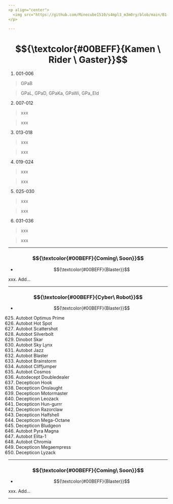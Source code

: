 ```yaml
---
<p align="center">
  <img src="https://github.com/Minecube1510/s4mpl3_m3m0ry/blob/main/B1-Main_Images_Storage/B1.1-BTC_Symbols/a01_GFB.png", width="100">
</p>

---
```


# $${\textcolor{#00BEFF}{Kamen \ Rider \ Gaster}}$$

1. 001-006
> GPaB

> GPaL, GPaD, GPaKa, GPaWi, GPa_Eld

2. 007-012
> xxx

> xxx

3. 013-018
> xxx

> xxx

4. 019-024
> xxx

> xxx

5. 025-030
> xxx

> xxx

6. 031-036
> xxx

> xxx

---

### $${\textcolor{#00BEFF}{Coming\ Soon}}$$

- $${\textcolor{#00BEFF}{Blaster}}$$

xxx. Add...

---

### $${\textcolor{#00BEFF}{Cyber\ Robot}}$$

- $${\textcolor{#00BEFF}{Blaster}}$$

625. Autobot Optimus Prime
626. Autobot Hot Spot
627. Autobot Scattershot
628. Autobot Silverbolt
629. Dinobot Skar
630. Autobot Sky Lynx
631. Autobot Jazz
632. Autobot Blaster
633. Autobot Brainstorm
634. Autobot Cliffjumper
635. Autobot Cosmos
636. Autodecept Doubledealer
637. Decepticon Hook
638. Decepticon Onslaught
639. Decepticon Motormaster
640. Decepticon Leozack
641. Decepticon Hun-gurrr
642. Decepticon Razorclaw
643. Decepticon Halfshell
644. Decepticon Mega-Octane
645. Decepticon Bludgeon
646. Autobot Pyra Magna
647. Autobot Elita-1
648. Autobot Chromia
649. Decepticon Megaempress
650. Decepticon Lyzack

---

### $${\textcolor{#00BEFF}{Coming\ Soon}}$$

- $${\textcolor{#00BEFF}{Blaster}}$$

xxx. Add...

---
